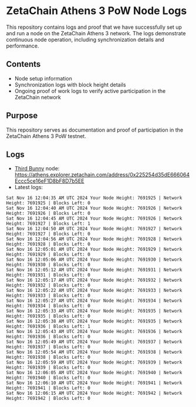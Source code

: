 # ZetaChain Athens 3 PoW Node Logs
This repository contains logs and proof that we have successfully set up and run a node on the ZetaChain Athens 3 network. The logs demonstrate continuous node operation, including synchronization details and performance.

## Contents
- Node setup information
- Synchronization logs with block height details
- Ongoing proof of work logs to verify active participation in the ZetaChain network

## Purpose
This repository serves as documentation and proof of participation in the ZetaChain Athens 3 PoW testnet.

## Logs

- [Third Bunny](https://thirdbunny.xyz/) node: https://athens.explorer.zetachain.com/address/0x225254d35dE666064Eccc5ce16eF1D8bF8D7b5EE
- Latest logs:
```
Sat Nov 16 12:04:35 AM UTC 2024 Your Node Height: 7691925 | Network Height: 7691925 | Blocks Left: 0
Sat Nov 16 12:04:40 AM UTC 2024 Your Node Height: 7691926 | Network Height: 7691926 | Blocks Left: 0
Sat Nov 16 12:04:45 AM UTC 2024 Your Node Height: 7691926 | Network Height: 7691927 | Blocks Left: 1
Sat Nov 16 12:04:50 AM UTC 2024 Your Node Height: 7691927 | Network Height: 7691927 | Blocks Left: 0
Sat Nov 16 12:04:56 AM UTC 2024 Your Node Height: 7691928 | Network Height: 7691928 | Blocks Left: 0
Sat Nov 16 12:05:01 AM UTC 2024 Your Node Height: 7691929 | Network Height: 7691929 | Blocks Left: 0
Sat Nov 16 12:05:06 AM UTC 2024 Your Node Height: 7691930 | Network Height: 7691930 | Blocks Left: 0
Sat Nov 16 12:05:12 AM UTC 2024 Your Node Height: 7691931 | Network Height: 7691931 | Blocks Left: 0
Sat Nov 16 12:05:17 AM UTC 2024 Your Node Height: 7691932 | Network Height: 7691932 | Blocks Left: 0
Sat Nov 16 12:05:22 AM UTC 2024 Your Node Height: 7691933 | Network Height: 7691933 | Blocks Left: 0
Sat Nov 16 12:05:27 AM UTC 2024 Your Node Height: 7691934 | Network Height: 7691934 | Blocks Left: 0
Sat Nov 16 12:05:33 AM UTC 2024 Your Node Height: 7691935 | Network Height: 7691935 | Blocks Left: 0
Sat Nov 16 12:05:38 AM UTC 2024 Your Node Height: 7691935 | Network Height: 7691936 | Blocks Left: 1
Sat Nov 16 12:05:43 AM UTC 2024 Your Node Height: 7691936 | Network Height: 7691936 | Blocks Left: 0
Sat Nov 16 12:05:49 AM UTC 2024 Your Node Height: 7691937 | Network Height: 7691937 | Blocks Left: 0
Sat Nov 16 12:05:54 AM UTC 2024 Your Node Height: 7691938 | Network Height: 7691938 | Blocks Left: 0
Sat Nov 16 12:05:59 AM UTC 2024 Your Node Height: 7691939 | Network Height: 7691939 | Blocks Left: 0
Sat Nov 16 12:06:05 AM UTC 2024 Your Node Height: 7691940 | Network Height: 7691940 | Blocks Left: 0
Sat Nov 16 12:06:10 AM UTC 2024 Your Node Height: 7691941 | Network Height: 7691941 | Blocks Left: 0
Sat Nov 16 12:06:15 AM UTC 2024 Your Node Height: 7691942 | Network Height: 7691942 | Blocks Left: 0
```
